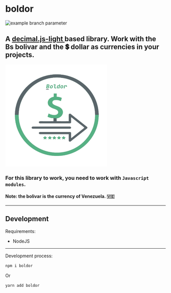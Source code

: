 # boldor

![example branch parameter](https://github.com/MeeL1ght/boldor/actions/workflows/pages.yml/badge.svg?event=push)

<h2>
  A
  <a
    href="https://github.com/MikeMcl/decimal.js-light"
    target="_BLANK"
  >
    decimal.js-light
  </a> based library. Work with the
  <span>Bs bolivar</span> and the
  <span>💲 dollar</span> as
  currencies in your projects.
</h2>

<img src="./img/boldor-oficial-logo.png" style="height: 320px; width: 320px">

### For this library to work, you need to work with `Javascript modules`.

#### Note: the bolivar is the currency of Venezuela. 🇻🇪

<hr>

## Development

Requirements:

- NodeJS

<hr>

Development process:

```bash
npm i boldor
```
Or
<br>

```bash
yarn add boldor
```
